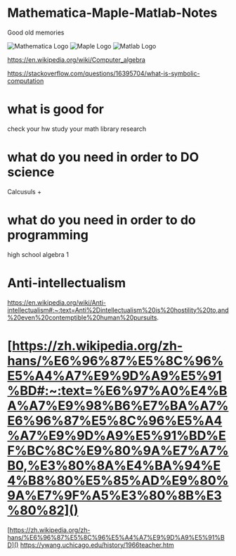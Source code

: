 # Mathematica-Maple-Matlab-Notes
Good old memories

![Mathematica Logo](images/Mathematica_logo.png)
![Maple Logo](images/Maple_logo.png)
![Matlab Logo](images/Matlab_logo.png)

https://en.wikipedia.org/wiki/Computer_algebra

https://stackoverflow.com/questions/16395704/what-is-symbolic-computation

# what is good for

check your hw
study
your math library
research

# what do you need in order to DO science

Calcusuls +

# what do you need in order to do programming

high school algebra 1

# Anti-intellectualism
https://en.wikipedia.org/wiki/Anti-intellectualism#:~:text=Anti%2Dintellectualism%20is%20hostility%20to,and%20even%20contemptible%20human%20pursuits.

# [https://zh.wikipedia.org/zh-hans/%E6%96%87%E5%8C%96%E5%A4%A7%E9%9D%A9%E5%91%BD#:~:text=%E6%97%A0%E4%BA%A7%E9%98%B6%E7%BA%A7%E6%96%87%E5%8C%96%E5%A4%A7%E9%9D%A9%E5%91%BD%EF%BC%8C%E9%80%9A%E7%A7%B0,%E3%80%8A%E4%BA%94%E4%B8%80%E5%85%AD%E9%80%9A%E7%9F%A5%E3%80%8B%E3%80%82]()
[https://zh.wikipedia.org/zh-hans/%E6%96%87%E5%8C%96%E5%A4%A7%E9%9D%A9%E5%91%BD]()
https://ywang.uchicago.edu/history/1966teacher.htm
